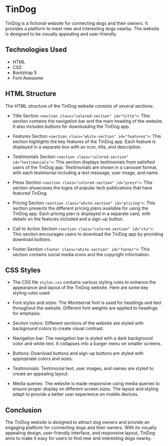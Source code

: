 
# TinDog

TinDog is a fictional website for connecting dogs and their owners. It provides a platform to meet new and interesting dogs nearby. The website is designed to be visually appealing and user-friendly.




## Technologies Used

- HTML
- CSS
- Bootstrap 5
- Font Awesome

## HTML Structure

The HTML structure of the TinDog website consists of several sections:


- Title Section `<section class="colored-section" id="title">`: This section contains the navigation bar and the main heading of the website. It also includes buttons for downloading the TinDog app.

- Features Section `<section class="white-section" id="features">`: This section highlights the key features of the TinDog app. Each feature is displayed in a separate box with an icon, title, and description.

- Testimonials Section `<section class="colored-section" id="testimonials">`: This section displays testimonials from satisfied users of the TinDog app. Testimonials are shown in a carousel format, with each testimonial including a text message, user image, and name.

- Press Section `<section class="colored-section" id="press">`: This section showcases the logos of popular tech publications that have featured TinDog.

- Pricing Section `<section class="white-section" id="pricing">`: This section presents the different pricing plans available for using the TinDog app. Each pricing plan is displayed in a separate card, with details on the features included and a sign-up button.

- Call to Action Section `<section class="colored-section" id="cta">`: This section encourages users to download the TinDog app by providing download buttons.

- Footer Section `<footer class="white-section" id="footer">`: This section contains social media icons and the copyright information.
## CSS Styles

- The CSS file `styles.css` contains various styling rules to enhance the appearance and layout of the TinDog website. Here are some key styling rules used:

- Font styles and sizes: The Montserrat font is used for headings and text throughout the website. Different font weights are applied to headings for emphasis.

- Section colors: Different sections of the website are styled with background colors to create visual contrast.

- Navigation bar: The navigation bar is styled with a dark background color and white text. It collapses into a burger menu on smaller screens.

- Buttons: Download buttons and sign-up buttons are styled with appropriate colors and sizes.

- Testimonials: Testimonial text, user images, and names are styled to create an appealing layout.

- Media queries: The website is made responsive using media queries to ensure proper display on different screen sizes. The layout and styling adapt to provide a better user experience on mobile devices.
## Conclusion

The TinDog website is designed to attract dog owners and provide an engaging platform for connecting dogs and their owners. With its visually appealing design, user-friendly interface, and responsive layout, TinDog aims to make it easy for users to find new and interesting dogs nearby.